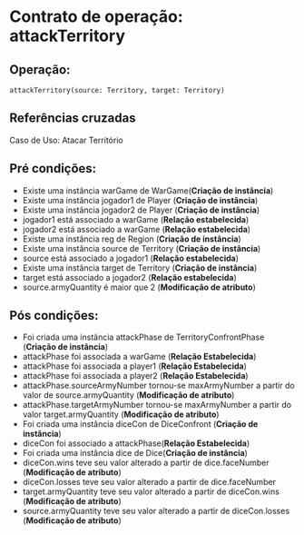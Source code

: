 # Contrato de operação: attackTerritory

## Operação: 
`attackTerritory(source: Territory, target: Territory)`
## Referências cruzadas
Caso de Uso: Atacar Território
## Pré condições:
- Existe uma instância warGame de WarGame(**Criação de instância**)
- Existe uma instância jogador1 de Player (**Criação de instância**)    
- Existe uma instância jogador2 de Player (**Criação de instância**)
- jogador1 está associado a warGame (**Relação estabelecida**)
- jogador2 está associado a warGame (**Relação estabelecida**)     
- Existe uma instância reg de Region (**Criação de instância**)
- Existe uma instância source de Territory (**Criação de instância**)
- source está associado a jogador1 (**Relação estabelecida**)
- Existe uma instância target de Territory (**Criação de instância**)
- target está associado a jogador2 (**Relação estabelecida**)
- source.armyQuantity é maior que 2 (**Modificação de atributo**)
## Pós condições:
- Foi criada uma instância attackPhase de TerritoryConfrontPhase (**Criação de instância**)
- attackPhase foi associada a warGame (**Relação Estabelecida**)
- attackPhase foi associada a player1 (**Relação Estabelecida**)
- attackPhase foi associada a player2 (**Relação Estabelecida**)
- attackPhase.sourceArmyNumber tornou-se maxArmyNumber a partir do valor de source.armyQuantity (**Modificação de atributo**)
- attackPhase.targetArmyNumber tornou-se maxArmyNumber a partir do valor target.armyQuantity (**Modificação de atributo**)
- Foi criada uma instância diceCon de DiceConfront (**Criação de instância**)
- diceCon foi associado a attackPhase(**Relação Estabelecida**)
- Foi criada uma instância dice de Dice(**Criação de instância**)
- diceCon.wins teve seu valor alterado a partir de dice.faceNumber (**Modificação de atributo**)
- diceCon.losses teve seu valor alterado a partir de dice.faceNumber 
- target.armyQuantity teve seu valor alterado a partir de diceCon.wins (**Modificação de atributo**)
- source.armyQuantity teve seu valor alterado a partir de diceCon.losses (**Modificação de atributo**)

